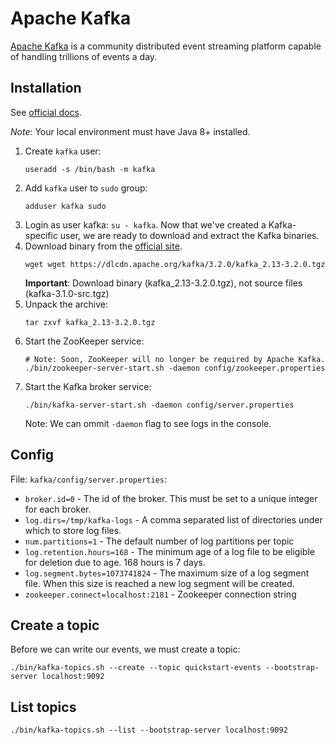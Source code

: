 # Apache Kafka

[Apache Kafka](https://kafka.apache.org/) is a community distributed event streaming platform capable of handling trillions of events a day.

## Installation

See [official docs](https://kafka.apache.org/quickstart).

*Note*: Your local environment must have Java 8+ installed.

1. Create `kafka` user:
    ```
    useradd -s /bin/bash -m kafka
    ```
2. Add `kafka` user to `sudo` group:
    ```
    adduser kafka sudo
    ```
3. Login as user kafka: `su - kafka`. 
   Now that we've created a Kafka-specific user, we are ready to download and extract the Kafka binaries.
4. Download binary from the [official site](https://kafka.apache.org/downloads). 
    ```
    wget wget https://dlcdn.apache.org/kafka/3.2.0/kafka_2.13-3.2.0.tgz
    ```
    **Important**: Download binary (kafka_2.13-3.2.0.tgz), not source files (kafka-3.1.0-src.tgz)
5. Unpack the archive:
    ```
    tar zxvf kafka_2.13-3.2.0.tgz
    ```
6. Start the ZooKeeper service:
    ```
    # Note: Soon, ZooKeeper will no longer be required by Apache Kafka.
    ./bin/zookeeper-server-start.sh -daemon config/zookeeper.properties
    ```
7. Start the Kafka broker service:
    ```
    ./bin/kafka-server-start.sh -daemon config/server.properties
    ```
    Note: We can ommit `-daemon` flag to see logs in the console.

## Config

File: `kafka/config/server.properties`:

- `broker.id=0` - The id of the broker. This must be set to a unique integer for each broker.
- `log.dirs=/tmp/kafka-logs` - A comma separated list of directories under which to store log files.
- `num.partitions=1` - The default number of log partitions per topic
- `log.retention.hours=168` -  The minimum age of a log file to be eligible for deletion due to age. 168 hours is 7 days.
- `log.segment.bytes=1073741824` -  The maximum size of a log segment file. When this size is reached a new log segment will be created.
- `zookeeper.connect=localhost:2181` - Zookeeper connection string

## Create a topic

Before we can write our events, we must create a topic:

```
./bin/kafka-topics.sh --create --topic quickstart-events --bootstrap-server localhost:9092
```

## List topics

```
./bin/kafka-topics.sh --list --bootstrap-server localhost:9092
```
